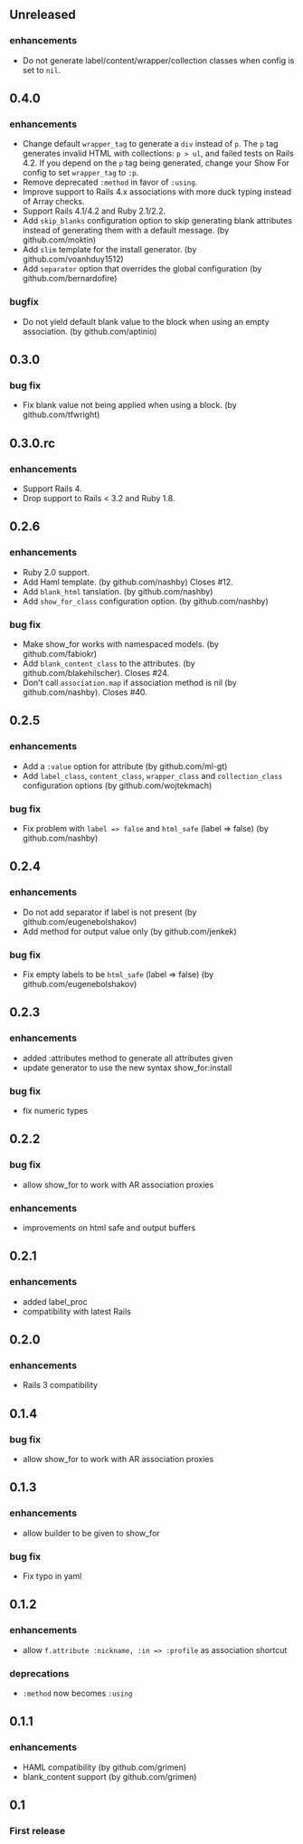 ## Unreleased

### enhancements

  * Do not generate label/content/wrapper/collection classes when config is set to `nil`.

## 0.4.0

### enhancements
  * Change default `wrapper_tag` to generate a `div` instead of `p`. The `p` tag generates
    invalid HTML with collections: `p > ul`, and failed tests on Rails 4.2. If you depend
    on the `p` tag being generated, change your Show For config to set `wrapper_tag` to `:p`.
  * Remove deprecated `:method` in favor of `:using`.
  * Improve support to Rails 4.x associations with more duck typing instead of Array checks.
  * Support Rails 4.1/4.2 and Ruby 2.1/2.2.
  * Add `skip_blanks` configuration option to skip generating blank attributes
    instead of generating them with a default message. (by github.com/moktin)
  * Add `slim` template for the install generator. (by github.com/voanhduy1512)
  * Add `separator` option that overrides the global configuration (by github.com/bernardofire)

### bugfix
  * Do not yield default blank value to the block when using an empty association. (by github.com/aptinio)

## 0.3.0

### bug fix
  * Fix blank value not being applied when using a block. (by github.com/tfwright)

## 0.3.0.rc

### enhancements
  * Support Rails 4.
  * Drop support to Rails < 3.2 and Ruby 1.8.

## 0.2.6

### enhancements
  * Ruby 2.0 support.
  * Add Haml template. (by github.com/nashby) Closes #12.
  * Add `blank_html` tanslation. (by github.com/nashby)
  * Add `show_for_class` configuration option. (by github.com/nashby)

### bug fix
  * Make show_for works with namespaced models. (by github.com/fabiokr)
  * Add `blank_content_class` to the attributes. (by github.com/blakehilscher). Closes #24.
  * Don't call `association.map` if association method is nil (by github.com/nashby). Closes #40.

## 0.2.5

### enhancements
  * Add a `:value` option for attribute (by github.com/ml-gt)
  * Add `label_class`, `content_class`, `wrapper_class` and `collection_class` configuration options (by github.com/wojtekmach)

### bug fix
  * Fix problem with `label => false` and `html_safe` (label => false) (by github.com/nashby)

## 0.2.4

### enhancements
  * Do not add separator if label is not present (by github.com/eugenebolshakov)
  * Add method for output value only (by github.com/jenkek)

### bug fix
  * Fix empty labels to be `html_safe` (label => false) (by github.com/eugenebolshakov)

## 0.2.3

### enhancements
  * added :attributes method to generate all attributes given
  * update generator to use the new syntax show_for:install

### bug fix
  * fix numeric types

## 0.2.2

### bug fix
  * allow show_for to work with AR association proxies

### enhancements
  * improvements on html safe and output buffers

## 0.2.1

### enhancements
  * added label_proc
  * compatibility with latest Rails

## 0.2.0

### enhancements
  * Rails 3 compatibility

## 0.1.4

### bug fix
  * allow show_for to work with AR association proxies

## 0.1.3

### enhancements
  * allow builder to be given to show_for

### bug fix
  * Fix typo in yaml

## 0.1.2

### enhancements
  * allow `f.attribute :nickname, :in => :profile` as association shortcut

### deprecations
  * `:method` now becomes `:using`

## 0.1.1

### enhancements
  * HAML compatibility (by github.com/grimen)
  * blank_content support (by github.com/grimen)

## 0.1

### First release
